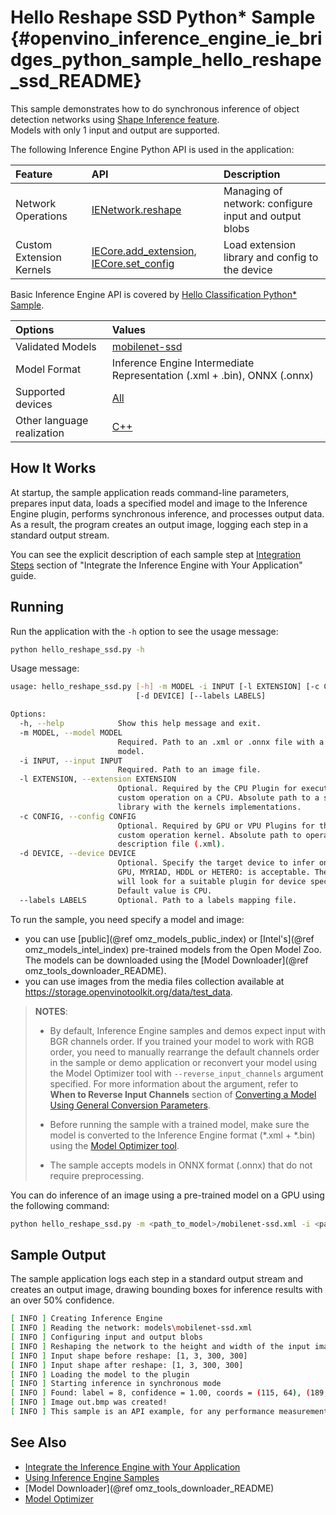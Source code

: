 # Hello Reshape SSD Python* Sample {#openvino_inference_engine_ie_bridges_python_sample_hello_reshape_ssd_README}

This sample demonstrates how to do synchronous inference of object detection networks using [Shape Inference feature](../../../../../docs/IE_DG/ShapeInference.md).  
Models with only 1 input and output are supported.

The following Inference Engine Python API is used in the application:

| Feature                  | API                                                                                                             | Description                                           |
| :----------------------- | :-------------------------------------------------------------------------------------------------------------- | :---------------------------------------------------- |
| Network Operations       | [IENetwork.reshape] | Managing of network: configure input and output blobs |
| Custom Extension Kernels | [IECore.add_extension], [IECore.set_config]                                                                     | Load extension library and config to the device       |

Basic Inference Engine API is covered by [Hello Classification Python* Sample](../hello_classification/README.md).

| Options                    | Values                                                                                                                      |
| :------------------------- | :-------------------------------------------------------------------------------------------------------------------------- |
| Validated Models           | [mobilenet-ssd](https://github.com/openvinotoolkit/open_model_zoo/blob/master/models/public/mobilenet-ssd/mobilenet-ssd.md) |
| Model Format               | Inference Engine Intermediate Representation (.xml + .bin), ONNX (.onnx)                                                    |
| Supported devices          | [All](../../../../../docs/IE_DG/supported_plugins/Supported_Devices.md)                                                     |
| Other language realization | [C++](../../../../samples/hello_reshape_ssd/README.md)                                                                                |

## How It Works

At startup, the sample application reads command-line parameters, prepares input data, loads a specified model and image to the Inference Engine plugin, performs synchronous inference, and processes output data.  
As a result, the program creates an output image, logging each step in a standard output stream.

You can see the explicit description of
each sample step at [Integration Steps](../../../../../docs/IE_DG/Integrate_with_customer_application_new_API.md) section of "Integrate the Inference Engine with Your Application" guide.

## Running

Run the application with the <code>-h</code> option to see the usage message:

```sh
python hello_reshape_ssd.py -h
```

Usage message:

```sh
usage: hello_reshape_ssd.py [-h] -m MODEL -i INPUT [-l EXTENSION] [-c CONFIG]
                            [-d DEVICE] [--labels LABELS]

Options:
  -h, --help            Show this help message and exit.
  -m MODEL, --model MODEL
                        Required. Path to an .xml or .onnx file with a trained
                        model.
  -i INPUT, --input INPUT
                        Required. Path to an image file.
  -l EXTENSION, --extension EXTENSION
                        Optional. Required by the CPU Plugin for executing the
                        custom operation on a CPU. Absolute path to a shared
                        library with the kernels implementations.
  -c CONFIG, --config CONFIG
                        Optional. Required by GPU or VPU Plugins for the
                        custom operation kernel. Absolute path to operation
                        description file (.xml).
  -d DEVICE, --device DEVICE
                        Optional. Specify the target device to infer on; CPU,
                        GPU, MYRIAD, HDDL or HETERO: is acceptable. The sample
                        will look for a suitable plugin for device specified.
                        Default value is CPU.
  --labels LABELS       Optional. Path to a labels mapping file.
```

To run the sample, you need specify a model and image:
- you can use [public](@ref omz_models_public_index) or [Intel's](@ref omz_models_intel_index) pre-trained models from the Open Model Zoo. The models can be downloaded using the [Model Downloader](@ref omz_tools_downloader_README).
- you can use images from the media files collection available at https://storage.openvinotoolkit.org/data/test_data.

> **NOTES**:
>
> - By default, Inference Engine samples and demos expect input with BGR channels order. If you trained your model to work with RGB order, you need to manually rearrange the default channels order in the sample or demo application or reconvert your model using the Model Optimizer tool with `--reverse_input_channels` argument specified. For more information about the argument, refer to **When to Reverse Input Channels** section of [Converting a Model Using General Conversion Parameters](../../../../../docs/MO_DG/prepare_model/convert_model/Converting_Model_General.md).
>
> - Before running the sample with a trained model, make sure the model is converted to the Inference Engine format (\*.xml + \*.bin) using the [Model Optimizer tool](../../../../../docs/MO_DG/Deep_Learning_Model_Optimizer_DevGuide.md).
>
> - The sample accepts models in ONNX format (.onnx) that do not require preprocessing.

You can do inference of an image using a pre-trained model on a GPU using the following command:

```sh
python hello_reshape_ssd.py -m <path_to_model>/mobilenet-ssd.xml -i <path_to_image>/cat.bmp -d GPU
```

## Sample Output

The sample application logs each step in a standard output stream and creates an output image, drawing bounding boxes for inference results with an over 50% confidence.

```sh
[ INFO ] Creating Inference Engine
[ INFO ] Reading the network: models\mobilenet-ssd.xml
[ INFO ] Configuring input and output blobs
[ INFO ] Reshaping the network to the height and width of the input image
[ INFO ] Input shape before reshape: [1, 3, 300, 300]
[ INFO ] Input shape after reshape: [1, 3, 300, 300]
[ INFO ] Loading the model to the plugin
[ INFO ] Starting inference in synchronous mode
[ INFO ] Found: label = 8, confidence = 1.00, coords = (115, 64), (189, 182)
[ INFO ] Image out.bmp was created!
[ INFO ] This sample is an API example, for any performance measurements please use the dedicated benchmark_app tool
```

## See Also

- [Integrate the Inference Engine with Your Application](../../../../../docs/IE_DG/Integrate_with_customer_application_new_API.md)
- [Using Inference Engine Samples](../../../../../docs/IE_DG/Samples_Overview.md)
- [Model Downloader](@ref omz_tools_downloader_README)
- [Model Optimizer](../../../../../docs/MO_DG/Deep_Learning_Model_Optimizer_DevGuide.md)

[IECore]:https://docs.openvinotoolkit.org/latest/ie_python_api/classie__api_1_1IECore.html
[IECore.add_extension]:https://docs.openvinotoolkit.org/latest/ie_python_api/classie__api_1_1IECore.html#a8a4b671a9928c7c059bd1e76d2333967
[IECore.set_config]:https://docs.openvinotoolkit.org/latest/ie_python_api/classie__api_1_1IECore.html#a2c738cee90fca27146e629825c039a05
[IECore.read_network]:https://docs.openvinotoolkit.org/latest/ie_python_api/classie__api_1_1IECore.html#a0d69c298618fab3a08b855442dca430f
[IENetwork.input_info]:https://docs.openvinotoolkit.org/latest/ie_python_api/classie__api_1_1IENetwork.html#data_fields
[IENetwork.outputs]:https://docs.openvinotoolkit.org/latest/ie_python_api/classie__api_1_1IENetwork.html#data_fields
[InputInfoPtr.precision]:https://docs.openvinotoolkit.org/latest/ie_python_api/classie__api_1_1InputInfoPtr.html#data_fields
[DataPtr.precision]:https://docs.openvinotoolkit.org/latest/ie_python_api/classie__api_1_1DataPtr.html#data_fields
[IECore.load_network]:https://docs.openvinotoolkit.org/latest/ie_python_api/classie__api_1_1IECore.html#ac9a2e043d14ccfa9c6bbf626cfd69fcc
[IENetwork.reshape]:https://docs.openvinotoolkit.org/latest/ie_python_api/classie__api_1_1IENetwork.html#a6683f0291db25f908f8d6720ab2f221a
[ExecutableNetwork.infer]:https://docs.openvinotoolkit.org/latest/ie_python_api/classie__api_1_1ExecutableNetwork.html#aea96e8e534c8e23d8b257bad11063519
